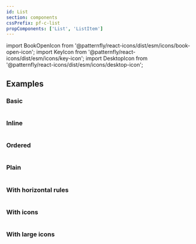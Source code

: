 ```yaml
---
id: List
section: components
cssPrefix: pf-c-list
propComponents: ['List', 'ListItem']
---
```


import BookOpenIcon from '@patternfly/react-icons/dist/esm/icons/book-open-icon';
import KeyIcon from '@patternfly/react-icons/dist/esm/icons/key-icon';
import DesktopIcon from '@patternfly/react-icons/dist/esm/icons/desktop-icon';

## Examples
### Basic
```ts file="./ListBasic.tsx"
```

### Inline
```ts file="./ListInline.tsx"
```

### Ordered
```ts file="./ListOrdered.tsx"
```

### Plain
```ts file="./ListPlain.tsx"
```

### With horizontal rules
```ts file="./ListHorizontalRules.tsx"
```

### With icons
```ts file="./ListIcons.tsx"
```

### With large icons
```ts file="./ListLargeIcons.tsx"
```
